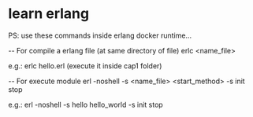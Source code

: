 # learn erlang

PS: use these commands inside erlang docker runtime...

-- For compile a erlang file (at same directory of file)
erlc <name_file>

e.g.: erlc hello.erl (execute it inside cap1 folder)

-- For execute module
erl -noshell -s <name_file> <start_method> -s init stop

e.g.: erl -noshell -s hello hello_world -s init stop